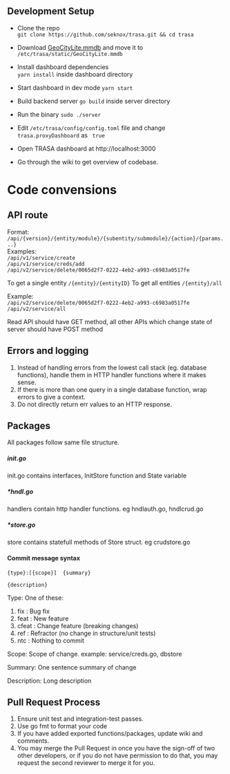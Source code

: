 ## Development Setup

- Clone the repo  
 `git clone https://github.com/seknox/trasa.git && cd trasa`
- Download [GeoCityLite.mmdb]() and move it to `/etc/trasa/static/GeoCityLite.mmdb`
- Install dashboard dependencies   
`yarn install` inside dashboard directory
- Start dashboard in dev mode
`yarn start`
- Build backend server
`go build` inside server directory
- Run the binary
`sudo ./server`

- Edit `/etc/trasa/config/config.toml` file and change `trasa.proxyDashboard` as ` true`
- Open TRASA dashboard at http://localhost:3000

- Go through the wiki to get overview of codebase. 


# Code convensions 


## API route
Format: `/api/{version}/{entity/module}/{subentity/submodule}/{action}/{params...}`  
Examples:   
`/api/v1/service/create`  
`/api/v1/service/creds/add`  
`/api/v2/service/delete/0065d2f7-0222-4eb2-a993-c6983a0517fe`

To get a single entity `/{entity}/{entityID}`
To get all entities `/{entity}/all`

Example:  
`/api/v2/service/delete/0065d2f7-0222-4eb2-a993-c6983a0517fe`  
`/api/v2/service/all`


Read API should have GET method, all other APIs which change state of server should have POST method



## Errors and logging
1. Instead of handling errors from the lowest call stack (eg. database functions), handle them in HTTP handler functions where it makes sense.
2. If there is more than one query in a single database function, wrap errors to give a context.
3. Do not directly return err values to an HTTP response.


## Packages
All packages follow same file structure.
##### init.go
init.go contains interfaces, InitStore function and State variable
##### *hndl.go
handlers contain http handler functions. eg hndlauth.go, hndlcrud.go
##### *store.go
store contains statefull methods of Store struct. eg crudstore.go




#### Commit message syntax
```
{type}:[{scope}]  {summary}    

{description}
```

Type: One of these:  
1. fix : Bug fix
2. feat : New feature 
2. cfeat : Change feature (breaking changes)
3. ref : Refractor (no change in structure/unit tests)
4. ntc : Nothing to commit

Scope: Scope of change. example: service/creds.go, dbstore

Summary: One sentence summary of change  

Description: Long description    



## Pull Request Process

1. Ensure unit test and integration-test passes.
2. Use go fmt to format your code
2. If you have added exported functions/packages, update wiki and comments.
4. You may merge the Pull Request in once you have the sign-off of two other developers, or if you 
   do not have permission to do that, you may request the second reviewer to merge it for you.

